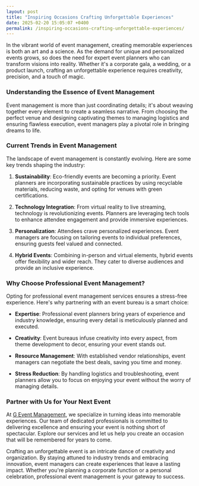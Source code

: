 ```yaml
---
layout: post
title: "Inspiring Occasions Crafting Unforgettable Experiences"
date: 2025-02-20 15:05:07 +0400
permalink: /inspiring-occasions-crafting-unforgettable-experiences/
---
```



In the vibrant world of event management, creating memorable experiences is both an art and a science. As the demand for unique and personalized events grows, so does the need for expert event planners who can transform visions into reality. Whether it's a corporate gala, a wedding, or a product launch, crafting an unforgettable experience requires creativity, precision, and a touch of magic.

### Understanding the Essence of Event Management

Event management is more than just coordinating details; it's about weaving together every element to create a seamless narrative. From choosing the perfect venue and designing captivating themes to managing logistics and ensuring flawless execution, event managers play a pivotal role in bringing dreams to life.

### Current Trends in Event Management

The landscape of event management is constantly evolving. Here are some key trends shaping the industry:

1. **Sustainability**: Eco-friendly events are becoming a priority. Event planners are incorporating sustainable practices by using recyclable materials, reducing waste, and opting for venues with green certifications.

2. **Technology Integration**: From virtual reality to live streaming, technology is revolutionizing events. Planners are leveraging tech tools to enhance attendee engagement and provide immersive experiences.

3. **Personalization**: Attendees crave personalized experiences. Event managers are focusing on tailoring events to individual preferences, ensuring guests feel valued and connected.

4. **Hybrid Events**: Combining in-person and virtual elements, hybrid events offer flexibility and wider reach. They cater to diverse audiences and provide an inclusive experience.

### Why Choose Professional Event Management?

Opting for professional event management services ensures a stress-free experience. Here's why partnering with an event bureau is a smart choice:

- **Expertise**: Professional event planners bring years of experience and industry knowledge, ensuring every detail is meticulously planned and executed.

- **Creativity**: Event bureaus infuse creativity into every aspect, from theme development to decor, ensuring your event stands out.

- **Resource Management**: With established vendor relationships, event managers can negotiate the best deals, saving you time and money.

- **Stress Reduction**: By handling logistics and troubleshooting, event planners allow you to focus on enjoying your event without the worry of managing details.

### Partner with Us for Your Next Event

At [G Event Management](https://geventm.com/), we specialize in turning ideas into memorable experiences. Our team of dedicated professionals is committed to delivering excellence and ensuring your event is nothing short of spectacular. Explore our services and let us help you create an occasion that will be remembered for years to come.

Crafting an unforgettable event is an intricate dance of creativity and organization. By staying attuned to industry trends and embracing innovation, event managers can create experiences that leave a lasting impact. Whether you're planning a corporate function or a personal celebration, professional event management is your gateway to success.